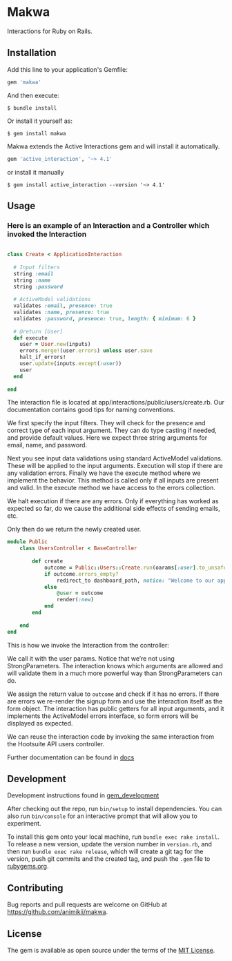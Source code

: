 # Makwa

Interactions for Ruby on Rails.

## Installation

Add this line to your application's Gemfile:

```ruby
gem 'makwa'
```

And then execute:

```shell
$ bundle install
```

Or install it yourself as:

```shell
$ gem install makwa
```

Makwa extends the Active Interactions gem and will install it automatically.

```ruby
gem 'active_interaction', '~> 4.1'
```

or install it manually

```shell
$ gem install active_interaction --version '~> 4.1' 
```

## Usage

### Here is an example of an Interaction and a Controller which invoked the Interaction

```ruby

class Create < ApplicationInteraction
  
  # Input filters
  string :email
  string :name
  string :password
  
  # ActiveModel validations
  validates :email, presence: true
  validates :name, presence: true
  validates :password, presence: true, length: { minimum: 6 }
  
  # @return [User]
  def execute
	user = User.new(inputs)
	errors.merge!(user.errors) unless user.save
	halt_if_errors!
	user.update(inputs.except(:user))
	user
  end
  
end
```

The interaction file is located at app/interactions/public/users/create.rb. Our documentation contains good tips for naming conventions.

We first specify the input filters. They will check for the presence and correct type of each input argument. They can do type casting if needed, and provide default values. Here we expect three string arguments for email, name, and password.

Next you see input data validations using standard ActiveModel validations. These will be applied to the input arguments. Execution will stop if there are any validation errors. Finally we have the execute method where we implement the behavior. This method is called only if all inputs are present and valid. In the execute method we have access to the errors collection. 

We halt execution if there are any errors. Only if everything has worked as expected so far, do we cause the additional side effects of sending emails, etc. 

Only then do we return the newly created user.

```ruby
module Public
	class UsersController < BaseController
		
		def create
			outcome = Public::Users::Create.run(oarams[:user].to_unsafe_hash)
			if outcome.errors_empty?
				redirect_to dashboard_path, notice: "Welcome to our app!"
			else
				@user = outcome
				render(:new)
			end
		end
		
	end
end
```

This is how we invoke the Interaction from the controller:

We call it with the user params. Notice that we’re not using StrongParameters. The interaction knows which arguments are allowed and will validate them in a much more powerful way than StrongParameters can do. 

We assign the return value to `outcome` and check if it has no errors. If there are errors we re-render the signup form and use the interaction itself as the form object. The interaction has public getters for all input arguments, and it implements the ActiveModel errors interface, so form errors will be displayed as expected. 

We can reuse the interaction code by invoking the same interaction from the Hootsuite API users controller.

Further documentation can be found in [docs](doc/guides/01-why_interactions_tldr.md)

## Development

Development instructions found in [gem_development](gem_development/how_to_release_new_version.md)

After checking out the repo, run `bin/setup` to install dependencies. You can also run `bin/console` for an interactive prompt that will allow you to experiment.

To install this gem onto your local machine, run `bundle exec rake install`. To release a new version, update the version number in `version.rb`, and then run `bundle exec rake release`, which will create a git tag for the version, push git commits and the created tag, and push the `.gem` file to [rubygems.org](https://rubygems.org).

## Contributing

Bug reports and pull requests are welcome on GitHub at https://github.com/animikii/makwa.

## License

The gem is available as open source under the terms of the [MIT License](https://opensource.org/licenses/MIT).
